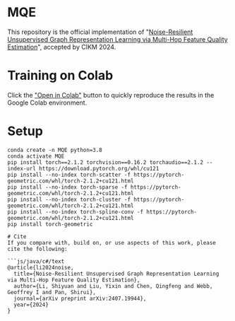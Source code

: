 # MQE
 This repository is the official implementation of "[Noise-Resilient Unsupervised Graph Representation Learning via Multi-Hop Feature Quality Estimation](https://arxiv.org/pdf/2407.19944)", accepted by CIKM 2024.


# Training on Colab
Click the ["Open in Colab"](https://colab.research.google.com/drive/1x5ln4NYgyIOoiPg-24UKHxmTH_USqK-c?usp=sharing) button to quickly reproduce the results in the Google Colab environment.

# Setup
```js/java/c#/text
conda create -n MQE python=3.8
conda activate MQE
pip install torch==2.1.2 torchvision==0.16.2 torchaudio==2.1.2 --index-url https://download.pytorch.org/whl/cu121
pip install --no-index torch-scatter -f https://pytorch-geometric.com/whl/torch-2.1.2+cu121.html
pip install --no-index torch-sparse -f https://pytorch-geometric.com/whl/torch-2.1.2+cu121.html
pip install --no-index torch-cluster -f https://pytorch-geometric.com/whl/torch-2.1.2+cu121.html
pip install --no-index torch-spline-conv -f https://pytorch-geometric.com/whl/torch-2.1.2+cu121.html
pip install torch-geometric

# Cite
If you compare with, build on, or use aspects of this work, please cite the following:

```js/java/c#/text
@article{li2024noise,
  title={Noise-Resilient Unsupervised Graph Representation Learning via Multi-Hop Feature Quality Estimation},
  author={Li, Shiyuan and Liu, Yixin and Chen, Qingfeng and Webb, Geoffrey I and Pan, Shirui},
  journal={arXiv preprint arXiv:2407.19944},
  year={2024}
}
```

